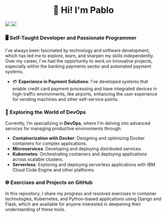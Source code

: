 <div align="center">
<h1 align="center">👋 Hi! I'm Pablo</h1>
</div>
<img src="https://imgur.com/bo1yN6g.png">

<img src="https://i.imgur.com/weNbhGZ.png">

### 🖥️ Self-Taught Developer and Passionate Programmer

I've always been fascinated by technology and software development, which has led me to explore, learn, and sharpen my skills independently. Over my career, I've had the opportunity to work on innovative projects, especially within the banking payments sector and automated payment systems.

- 💳 **Experience in Payment Solutions**: I've developed systems that enable credit card payment processing and have integrated devices in high-traffic environments, like airports, enhancing the user experience for vending machines and other self-service points.
  
### 🚀 Exploring the World of DevOps

Currently, I’m specializing in **DevOps**, where I'm delving into advanced services for managing productive environments through:
- **Containerization with Docker**: Designing and optimizing Docker containers for complex applications.
- **Microservices**: Developing and deploying distributed services.
- **Kubernetes**: Orchestrating containers and deploying applications across scalable clusters.
- **Serverless**: Exploring and deploying serverless applications with IBM Cloud Code Engine and other platforms.

### 🌐 Exercises and Projects on GitHub

In this repository, I share my progress and resolved exercises in container technologies, Kubernetes, and Python-based applications using Django and Flask, which are available for anyone interested in deepening their understanding of these tools.

